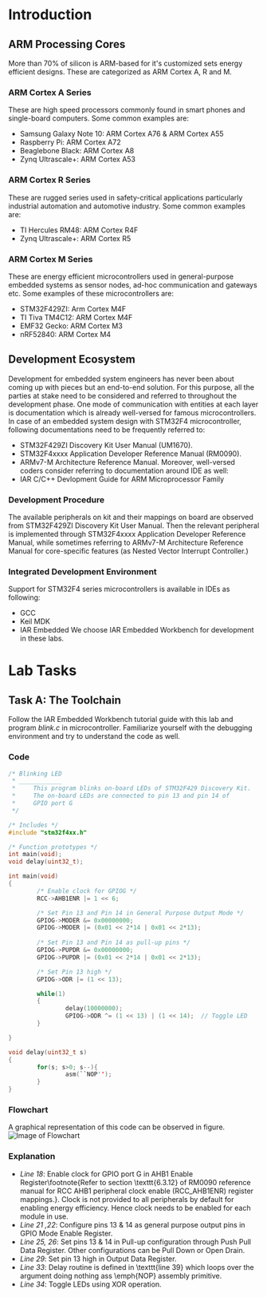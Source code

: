 # Introduction
## ARM Processing Cores
More than 70% of silicon is ARM-based for it's customized sets energy efficient designs. These are categorized as ARM Cortex A, R and M.
### ARM Cortex A Series
These are high speed processors commonly found in smart phones and single-board computers. Some common examples are:
* Samsung Galaxy Note 10: ARM Cortex A76 \& ARM Cortex A55
* Raspberry Pi: ARM Cortex A72
* Beaglebone Black: ARM Cortex A8
* Zynq Ultrascale+: ARM Cortex A53
### ARM Cortex R Series
These are rugged series used in safety-critical applications particularly industrial automation and automotive industry. Some common examples are:
* TI Hercules RM48: ARM Cortex R4F
* Zynq Ultrascale+: ARM Cortex R5
### ARM Cortex M Series
These are energy efficient microcontrollers used in general-purpose embedded systems as sensor nodes, ad-hoc communication and gateways etc. Some examples of these microcontrollers are:
* STM32F429ZI: Arm Cortex M4F
* TI Tiva TM4C12: ARM Cortex M4F
* EMF32 Gecko: ARM Cortex M3
* nRF52840: ARM Cortex M4

## Development Ecosystem
Development for embedded system engineers has never been about coming up with pieces but an end-to-end solution. For this purpose, all the parties at stake need to be considered and referred to throughout the development phase. One mode of communication with entities at each layer is documentation which is already well-versed for famous microcontrollers. In case of an embedded system design with STM32F4 microcontroller, following documentations need to be frequently referred to:
* STM32F429ZI Discovery Kit User Manual (UM1670).
* STM32F4xxxx Application Developer Reference Manual (RM0090).
* ARMv7-M Architecture Reference Manual.
Moreover, well-versed coders consider referring to documentation around IDE as well:
* IAR C/C++ Devlopment Guide for ARM Microprocessor Family
### Development Procedure
The available peripherals on kit and their mappings on board are observed from STM32F429ZI Discovery Kit User Manual. Then the relevant peripheral is implemented through STM32F4xxxx Application Developer Reference Manual, while sometimes referring to ARMv7-M Architecture Reference Manual for core-specific features (as Nested Vector Interrupt Controller.)
### Integrated Development Environment
Support for STM32F4 series microcontrollers is available in IDEs as following:
* GCC
* Keil MDK
* IAR Embedded
We choose IAR Embedded Workbench for development in these labs.

# Lab Tasks
## Task A: The Toolchain
Follow the IAR Embedded Workbench tutorial guide with this lab and program _blink.c_ in microcontroller. Familiarize yourself with the debugging environment and try to understand the code as well.
### Code
```C
/* Blinking LED
 * ____________
 *     This program blinks on-board LEDs of STM32F429 Discovery Kit.
 *     The on-board LEDs are connected to pin 13 and pin 14 of
 *     GPIO port G
 */

/* Includes */
#include "stm32f4xx.h"

/* Function prototypes */
int main(void);
void delay(uint32_t);

int main(void)
{
        /* Enable clock for GPIOG */
        RCC->AHB1ENR |= 1 << 6;

        /* Set Pin 13 and Pin 14 in General Purpose Output Mode */
        GPIOG->MODER &= 0x00000000;
        GPIOG->MODER |= (0x01 << 2*14 | 0x01 << 2*13);
        
        /* Set Pin 13 and Pin 14 as pull-up pins */
        GPIOG->PUPDR &= 0x00000000;
        GPIOG->PUPDR |= (0x01 << 2*14 | 0x01 << 2*13);

        /* Set Pin 13 high */
        GPIOG->ODR |= (1 << 13);

        while(1)
        {
                delay(10000000);
                GPIOG->ODR ^= (1 << 13) | (1 << 14);  // Toggle LED
        }

}

void delay(uint32_t s)
{
        for(s; s>0; s--){
                asm(``NOP'');
        }
}
```
### Flowchart
A graphical representation of this code can be observed in figure.
![Image of Flowchart](https://github.com/Uthmanhere/EE423-EmbeddedSystems/blob/master/Lab_01/img/flow_0.png)
### Explanation
* _Line 18_: Enable clock for GPIO port G in AHB1 Enable Register\footnote{Refer to section \texttt{6.3.12} of RM0090 reference manual for RCC AHB1 peripheral clock enable (RCC\_AHB1ENR) register mappings.}. Clock is not provided to all peripherals by default for enabling energy efficiency. Hence clock needs to be enabled for each module in use.
* _Line 21 ,22_: Configure pins 13 \& 14 as general purpose output pins in GPIO Mode Enable Register.
* _Line 25, 26_: Set pins 13 \& 14 in Pull-up configuration through Push Pull Data Register. Other configurations can be Pull Down or Open Drain.
* _Line 29_: Set pin 13 high in Output Data Register.
* _Line 33_: Delay routine is defined in \texttt{line 39} which loops over the argument doing nothing ass \emph{NOP} assembly primitive.
* _Line 34_: Toggle LEDs using XOR operation.
